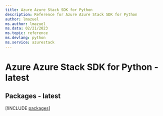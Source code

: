 ```yaml
---
title: Azure Azure Stack SDK for Python
description: Reference for Azure Azure Stack SDK for Python
author: lmazuel
ms.author: lmazuel
ms.data: 02/21/2023
ms.topic: reference
ms.devlang: python
ms.service: azurestack
---
```

# Azure Azure Stack SDK for Python - latest
## Packages - latest
[!INCLUDE [packages](azure-stack-index.md)]